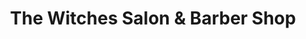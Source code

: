 ---
title: "The Witches Salon & Barber Shop"
url: /denver/the-witches-salon-and-barber-shop/
shop: beauty
---